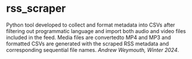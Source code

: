 # rss_scraper

Python tool developed to collect and format metadata into CSVs after filtering out programmatic language and import both audio and video files included in the feed. Media files are convertedto MP4 and MP3 and formatted CSVs are generated with the scraped RSS metadata and corresponding sequential file names. _Andrew Weymouth, Winter 2024_.
